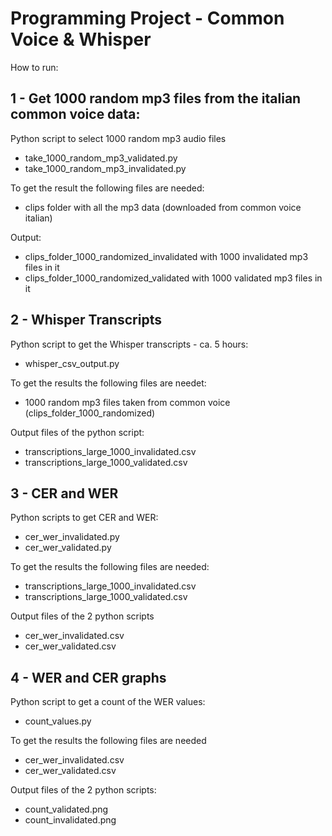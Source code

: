 # Programming Project - Common Voice & Whisper

How to run:

## 1 - Get 1000 random mp3 files from the italian common voice data:

Python script to select 1000 random mp3 audio files 
* take_1000_random_mp3_validated.py
* take_1000_random_mp3_invalidated.py

To get the result the following files are needed:
* clips folder with all the mp3 data (downloaded from common voice italian)

Output:
* clips_folder_1000_randomized_invalidated with 1000 invalidated mp3 files in it
* clips_folder_1000_randomized_validated with 1000 validated mp3 files in it   
  


## 2 - Whisper Transcripts

Python script to get the Whisper transcripts - ca. 5 hours:
* whisper_csv_output.py

To get the results the following files are needet:
* 1000 random mp3 files taken from common voice (clips_folder_1000_randomized)

Output files of the python script:
* transcriptions_large_1000_invalidated.csv
* transcriptions_large_1000_validated.csv


## 3  - CER and WER

Python scripts to get CER and WER:
* cer_wer_invalidated.py
* cer_wer_validated.py

To get the results the following files are needed:
* transcriptions_large_1000_invalidated.csv
* transcriptions_large_1000_validated.csv

Output files of the 2 python scripts
* cer_wer_invalidated.csv
* cer_wer_validated.csv

## 4 - WER and CER graphs

Python script to get a count of the WER values:
* count_values.py

To get the results the following files are needed
* cer_wer_invalidated.csv
* cer_wer_validated.csv

Output files of the 2 python scripts:
* count_validated.png
* count_invalidated.png

